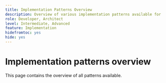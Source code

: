 ```yaml
---
title: Implementation Patterns Overview
description: Overview of various implementation patterns available for Adobe Target
role: Developer, Architect
level: Intermediate, Advanced
feature: Implementation
hidefromtoc: yes
hide: yes
---
```


# Implementation patterns overview

This page contains the overview of all patterns available.
